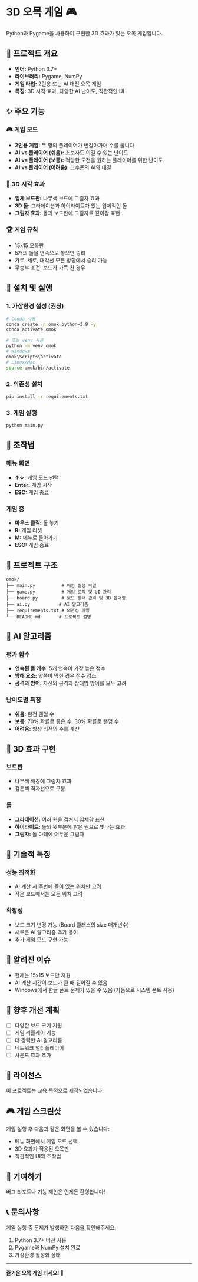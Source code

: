 # 3D 오목 게임 🎮

Python과 Pygame을 사용하여 구현한 3D 효과가 있는 오목 게임입니다.

## 🎯 프로젝트 개요

- **언어:** Python 3.7+
- **라이브러리:** Pygame, NumPy
- **게임 타입:** 2인용 또는 AI 대전 오목 게임
- **특징:** 3D 시각 효과, 다양한 AI 난이도, 직관적인 UI

## ✨ 주요 기능

### 🎮 게임 모드
- **2인용 게임:** 두 명의 플레이어가 번갈아가며 수를 둡니다
- **AI vs 플레이어 (쉬움):** 초보자도 이길 수 있는 난이도
- **AI vs 플레이어 (보통):** 적당한 도전을 원하는 플레이어를 위한 난이도
- **AI vs 플레이어 (어려움):** 고수준의 AI와 대결

### 🎨 3D 시각 효과
- **입체 보드판:** 나무색 보드에 그림자 효과
- **3D 돌:** 그라데이션과 하이라이트가 있는 입체적인 돌
- **그림자 효과:** 돌과 보드판에 그림자로 깊이감 표현

### 🏆 게임 규칙
- 15x15 오목판
- 5개의 돌을 연속으로 놓으면 승리
- 가로, 세로, 대각선 모든 방향에서 승리 가능
- 무승부 조건: 보드가 가득 찬 경우

## 🚀 설치 및 실행

### 1. 가상환경 설정 (권장)
```bash
# Conda 사용
conda create -n omok python=3.9 -y
conda activate omok

# 또는 venv 사용
python -m venv omok
# Windows
omok\Scripts\activate
# Linux/Mac
source omok/bin/activate
```

### 2. 의존성 설치
```bash
pip install -r requirements.txt
```

### 3. 게임 실행
```bash
python main.py
```

## 🎯 조작법

### 메뉴 화면
- **↑↓:** 게임 모드 선택
- **Enter:** 게임 시작
- **ESC:** 게임 종료

### 게임 중
- **마우스 클릭:** 돌 놓기
- **R:** 게임 리셋
- **M:** 메뉴로 돌아가기
- **ESC:** 게임 종료

## 📁 프로젝트 구조

```
omok/
├── main.py          # 메인 실행 파일
├── game.py          # 게임 로직 및 UI 관리
├── board.py         # 보드 상태 관리 및 3D 렌더링
├── ai.py           # AI 알고리즘
├── requirements.txt # 의존성 파일
└── README.md       # 프로젝트 설명
```

## 🤖 AI 알고리즘

### 평가 함수
- **연속된 돌 개수:** 5개 연속이 가장 높은 점수
- **방해 요소:** 양쪽이 막힌 경우 점수 감소
- **공격과 방어:** 자신의 공격과 상대방 방어를 모두 고려

### 난이도별 특징
- **쉬움:** 완전 랜덤 수
- **보통:** 70% 확률로 좋은 수, 30% 확률로 랜덤 수
- **어려움:** 항상 최적의 수를 계산

## 🎨 3D 효과 구현

### 보드판
- 나무색 배경에 그림자 효과
- 검은색 격자선으로 구분

### 돌
- **그라데이션:** 여러 원을 겹쳐서 입체감 표현
- **하이라이트:** 돌의 윗부분에 밝은 원으로 빛나는 효과
- **그림자:** 돌 아래에 어두운 그림자

## 🔧 기술적 특징

### 성능 최적화
- AI 계산 시 주변에 돌이 있는 위치만 고려
- 작은 보드에서는 모든 위치 고려

### 확장성
- 보드 크기 변경 가능 (Board 클래스의 size 매개변수)
- 새로운 AI 알고리즘 추가 용이
- 추가 게임 모드 구현 가능

## 🐛 알려진 이슈

- 현재는 15x15 보드만 지원
- AI 계산 시간이 보드가 클 때 길어질 수 있음
- Windows에서 한글 폰트 문제가 있을 수 있음 (자동으로 시스템 폰트 사용)

## 🔮 향후 개선 계획

- [ ] 다양한 보드 크기 지원
- [ ] 게임 리플레이 기능
- [ ] 더 강력한 AI 알고리즘
- [ ] 네트워크 멀티플레이어
- [ ] 사운드 효과 추가

## 📝 라이선스

이 프로젝트는 교육 목적으로 제작되었습니다.

## 🎮 게임 스크린샷

게임 실행 후 다음과 같은 화면을 볼 수 있습니다:
- 메뉴 화면에서 게임 모드 선택
- 3D 효과가 적용된 오목판
- 직관적인 UI와 조작법

## 🤝 기여하기

버그 리포트나 기능 제안은 언제든 환영합니다!

## 📞 문의사항

게임 실행 중 문제가 발생하면 다음을 확인해주세요:
1. Python 3.7+ 버전 사용
2. Pygame과 NumPy 설치 완료
3. 가상환경 활성화 상태

---

**즐거운 오목 게임 되세요! 🎯** 